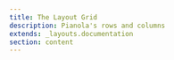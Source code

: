 ```yaml
---
title: The Layout Grid
description: Pianola's rows and columns
extends: _layouts.documentation
section: content
---
```

